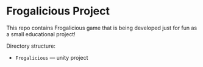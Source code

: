 # Frogalicious Project
This repo contains Frogalicious game that is being developed just for fun as a small educational project!

Directory structure:

- `Frogalicious` — unity project